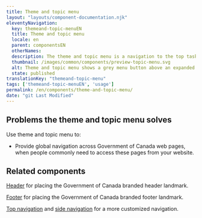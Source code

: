 ```yaml
---
title: Theme and topic menu
layout: "layouts/component-documentation.njk"
eleventyNavigation:
  key: themeand-topic-menuEN
  title: Theme and topic menu
  locale: en
  parent: componentsEN
  otherNames:
  description: The theme and topic menu is a navigation to the top tasks of Government of Canada websites.
  thumbnail: /images/common/components/preview-topic-menu.svg
  alt: Theme and topic menu shows a grey menu button above an expanded vertical list of menu options.
  state: published
translationKey: "themeand-topic-menu"
tags: ['themeand-topic-menuEN', 'usage']
permalink: /en/components/theme-and-topic-menu/
date: "git Last Modified"
---
```


## Problems the theme and topic menu solves

Use theme and topic menu to:

- Provide global navigation across Government of Canada web pages, when people commonly need to access these pages from your website.

<article class="bg-full-width bg-primary text-light pt-500 pb-400 my-500">
  <h2 class="mt-0 mb-400">Related components</h2>

  <a href="{{ links.header }}" class="link-light">Header</a> for placing the Government of Canada branded header landmark.

  <a href="{{ links.footer }}" class="link-light">Footer</a> for placing the Government of Canada branded footer landmark.

  <a href="{{ links.topNav }}" class="link-light">Top navigation</a> and <a href="{{ links.sideNav }}" class="link-light">side navigation</a> for a more customized navigation.
</article>
